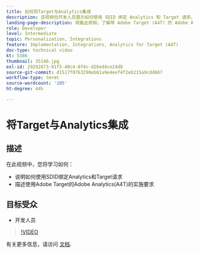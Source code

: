 ```yaml
---
title: 如何将Target与Analytics集成
description: 该视频向开发人员展示如何使用 SDID 绑定 Analytics 和 Target 请求。观看本视频，了解带 Adobe Target (A4T) 的 Adobe Analytics 的实施要求。
landing-page-description: 观看此视频，了解带 Adobe Target (A4T) 的 Adobe Analytics 的实施要求。
role: Developer
level: Intermediate
topic: Personalization, Integrations
feature: Implementation, Integrations, Analytics for Target (A4T)
doc-type: technical video
kt: 5386
thumbnail: 35146.jpg
exl-id: 29292873-91f5-40c4-8f4c-d26ed4ce24d8
source-git-commit: d1517f0763290eb61a9e4eef4f2eb215a9cdd667
workflow-type: tm+mt
source-wordcount: '105'
ht-degree: 44%

---
```


# 将Target与Analytics集成

## 描述

在此视频中，您将学习如何：

* 说明如何使用SDID绑定Analytics和Target请求
* 描述使用Adobe Target的Adobe Analytics(A4T)的实施要求

## 目标受众

* 开发人员

>[!VIDEO](https://video.tv.adobe.com/v/35146/?quality=12)

有关更多信息，请访问 [文档](https://experienceleague.adobe.com/docs/target/using/integrate/a4t/a4timplementation.html?lang=en).
